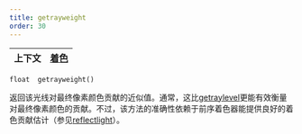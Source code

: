 ```yaml
---
title: getrayweight
order: 30
---
```

| 上下文 | [着色](../contexts/shading.html) |
| --- | --- |

`float  getrayweight()`

返回该光线对最终像素颜色贡献的近似值。通常，这比[getraylevel](getraylevel.html "返回当前着色光线树的深度")更能有效衡量对最终像素颜色的贡献。不过，该方法的准确性依赖于前序着色器能提供良好的着色贡献估计（参见[reflectlight](reflectlight.html "计算照射到表面的反射光量")）。